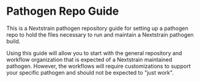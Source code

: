 # Pathogen Repo Guide

This is a Nextstrain pathogen repository guide for setting up a pathogen
repo to hold the files necessary to run and maintain a Nextstrain pathogen build.

Using this guide will allow you to start with the general repository
and workflow organization that is expected of a Nextstrain maintained pathogen.
However, the workflows will require customizations to support your specific pathogen
and should not be expected to "just work".
